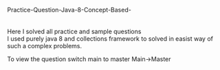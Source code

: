 Practice-Question-Java-8-Concept-Based-
<br><br><br>
Here I solved all practice and sample questions <br>
I used purely java 8 and collections framework to solved in easist way of such a complex problems.

To view the question switch main to master
Main->Master
